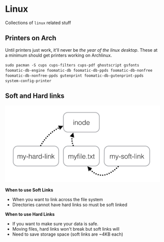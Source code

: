 # Linux 

Collections of `linux` related stuff

## Printers on Arch

Until printers just work, it'll never be _the year of the linux desktop_. These at a minimum should get printers working on Archlinux.

`sudo pacman -S cups cups-filters cups-pdf ghostscript gsfonts foomatic-db-engine foomatic-db foomatic-db-ppds foomatic-db-nonfree foomatic-db-nonfree-ppds gutenprint foomatic-db-gutenprint-ppds system-config-printer` 

## Soft and Hard links

![inode image](https://raw.githubusercontent.com/danielmichaels/databank/master/playbook/images/inode-links.jpg)

__When to use Soft Links__

- When you want to link across the file system
- Directories cannot have hard links so must be soft linked

__When to use Hard Links__

- If you want to make sure your data is safe.
- Moving files, hard links won't break but soft links will
- Need to save storage space (soft links are ~4KB each)


